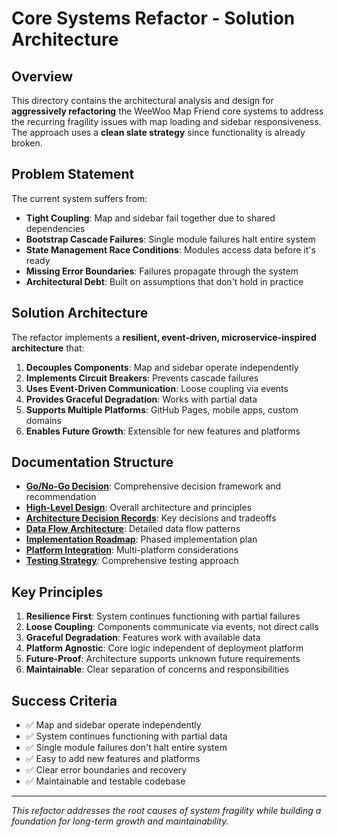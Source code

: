 # Core Systems Refactor - Solution Architecture

## Overview

This directory contains the architectural analysis and design for **aggressively refactoring** the WeeWoo Map Friend core systems to address the recurring fragility issues with map loading and sidebar responsiveness. The approach uses a **clean slate strategy** since functionality is already broken.

## Problem Statement

The current system suffers from:
- **Tight Coupling**: Map and sidebar fail together due to shared dependencies
- **Bootstrap Cascade Failures**: Single module failures halt entire system
- **State Management Race Conditions**: Modules access data before it's ready
- **Missing Error Boundaries**: Failures propagate through the system
- **Architectural Debt**: Built on assumptions that don't hold in practice

## Solution Architecture

The refactor implements a **resilient, event-driven, microservice-inspired architecture** that:

1. **Decouples Components**: Map and sidebar operate independently
2. **Implements Circuit Breakers**: Prevents cascade failures
3. **Uses Event-Driven Communication**: Loose coupling via events
4. **Provides Graceful Degradation**: Works with partial data
5. **Supports Multiple Platforms**: GitHub Pages, mobile apps, custom domains
6. **Enables Future Growth**: Extensible for new features and platforms

## Documentation Structure

- **[Go/No-Go Decision](go-no-go-decision.md)**: Comprehensive decision framework and recommendation
- **[High-Level Design](high-level-design.md)**: Overall architecture and principles
- **[Architecture Decision Records](architecture-decision-records.md)**: Key decisions and tradeoffs
- **[Data Flow Architecture](data-flow-architecture.md)**: Detailed data flow patterns
- **[Implementation Roadmap](implementation-roadmap.md)**: Phased implementation plan
- **[Platform Integration](platform-integration.md)**: Multi-platform considerations
- **[Testing Strategy](testing-strategy.md)**: Comprehensive testing approach

## Key Principles

1. **Resilience First**: System continues functioning with partial failures
2. **Loose Coupling**: Components communicate via events, not direct calls
3. **Graceful Degradation**: Features work with available data
4. **Platform Agnostic**: Core logic independent of deployment platform
5. **Future-Proof**: Architecture supports unknown future requirements
6. **Maintainable**: Clear separation of concerns and responsibilities

## Success Criteria

- ✅ Map and sidebar operate independently
- ✅ System continues functioning with partial data
- ✅ Single module failures don't halt entire system
- ✅ Easy to add new features and platforms
- ✅ Clear error boundaries and recovery
- ✅ Maintainable and testable codebase

---

*This refactor addresses the root causes of system fragility while building a foundation for long-term growth and maintainability.*
